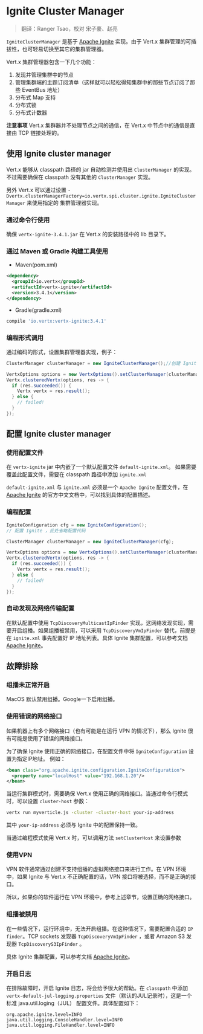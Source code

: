 # Ignite Cluster Manager

> 翻译：Ranger Tsao，校对 宋子豪、赵亮

`IgniteClusterManager` 是基于 [Apache Ignite](https://ignite.apache.org) 实现。由于 Vert.x 集群管理的可插拔性，也可轻易切换至其它的集群管理器。

Vert.x 集群管理器包含一下几个功能：

1. 发现并管理集群中的节点
2. 管理集群端的主题订阅清单（这样就可以轻松得知集群中的那些节点订阅了那些 EventBus 地址）
3. 分布式 Map 支持
4. 分布式锁
5. 分布式计数器

**注意事项**
Vert.x 集群器并不处理节点之间的通信，在 Vert.x 中节点中的通信是直接由 TCP 链接处理的。

## 使用 Ignite cluster manager

Vert.x 能够从 classpath 路径的 jar 自动检测并使用出 `ClusterManager` 的实现。不过需要确保在 classpath 没有其他的 `ClusterManager` 实现。

另外 Vert.x 可以通过设置 `-Dvertx.clusterManagerFactory=io.vertx.spi.cluster.ignite.IgniteClusterManager` 来使用指定的 集群管理器实现。

### 通过命令行使用

确保 `vertx-ignite-3.4.1.jar` 在 Vert.x 的安装路径中的 lib 目录下。

### 通过 Maven 或 Gradle 构建工具使用

- Maven(pom.xml)

```xml
<dependency>
  <groupId>io.vertx</groupId>
  <artifactId>vertx-ignite</artifactId>
  <version>3.4.1</version>
</dependency>
```

- Gradle(gradle.xml)

```groovy
compile 'io.vertx:vertx-ignite:3.4.1'
```

### 编程形式调用

通过编码的形式，设置集群管理器实现，例子：

```java
ClusterManager clusterManager = new IgniteClusterManager();//创建 Ignite 集群管理器

VertxOptions options = new VertxOptions().setClusterManager(clusterManager);//设置集群管理器实现
Vertx.clusteredVertx(options, res -> {
  if (res.succeeded()) {
    Vertx vertx = res.result();
  } else {
    // failed!
  }
});
```

## 配置 Ignite cluster manager

### 使用配置文件

在 `vertx-ignite` jar 中内嵌了一个默认配置文件 `default-ignite.xml`。
如果需要覆盖此配置文件，需要在 classpath 路径中添加 `ignite.xml`

`default-ignite.xml` 与 `ignite.xml` 必须是一个 `Apache Ignite` 配置文件，在 [Apache Ignite](https://www.zybuluo.com/liyuj/note/230739) 的官方中文文档中，可以找到具体的配置描述。

### 编程配置

```java
IgniteConfiguration cfg = new IgniteConfiguration();
// 配置 Ignite ，此处省略配置代码

ClusterManager clusterManager = new IgniteClusterManager(cfg);

VertxOptions options = new VertxOptions().setClusterManager(clusterManager);
Vertx.clusteredVertx(options, res -> {
  if (res.succeeded()) {
    Vertx vertx = res.result();
  } else {
    // failed!
  }
});
```

### 自动发现及网络传输配置

在默认配置中使用 `TcpDiscoveryMulticastIpFinder` 实现，这网络发现实现，需要开启组播。如果组播被禁用，可以采用 `TcpDiscoveryVmIpFinder` 替代，前提是在 `ignite.xml` 事先配置好 IP 地址列表。具体 Ignite 集群配置，可以参考文档 [Apache Ignite](https://www.zybuluo.com/liyuj/note/230739)。

## 故障排除

### 组播未正常开启

MacOS 默认禁用组播。Google一下启用组播。

### 使用错误的网络接口

如果机器上有多个网络接口（也有可能是在运行 VPN 的情况下），那么 Ignite 很有可能是使用了错误的网络接口。

为了确保 Ignite 使用正确的网络接口，在配置文件中将 `IgniteConfiguration` 设置为指定IP地址。 例如：

```xml
<bean class="org.apache.ignite.configuration.IgniteConfiguration">
  <property name="localHost" value="192.168.1.20"/>
</bean>
```

当运行集群模式时，需要确保 Vert.x 使用正确的网络接口。当通过命令行模式时，可以设置 `cluster-host` 参数：

```bash
vertx run myverticle.js -cluster -cluster-host your-ip-address
```

其中 `your-ip-address` 必须与 Ignite 中的配置保持一致。

当通过编程模式使用 Vert.x 时，可以调用方法 `setClusterHost` 来设置参数

### 使用VPN

VPN 软件通常通过创建不支持组播的虚拟网络接口来进行工作。在 VPN 环境中，如果 Ignite 与 Vert.x 不正确配置的话，VPN 接口将被选择，而不是正确的接口。

所以，如果你的软件运行在 VPN 环境中，参考上述章节，设置正确的网络接口。

### 组播被禁用

在一些情况下，运行环境中，无法开启组播。在这种情况下，需要配置合适的 `IP finder`。TCP sockets 发现器  `TcpDiscoveryVmIpFinder` ，或者 Amazon S3 发现器 `TcpDiscoveryS3IpFinder` 。

具体 Ignite 集群配置，可以参考文档 [Apache Ignite](https://www.zybuluo.com/liyuj/note/230739)。

### 开启日志

在排除故障时，开启 Ignite 日志，将会给予很大的帮助。在 `classpath` 中添加 `vertx-default-jul-logging.properties` 文件（默认的JUL记录时），这是一个标准 java.util.loging（JUL） 配置文件。具体配置如下：

```
org.apache.ignite.level=INFO
java.util.logging.ConsoleHandler.level=INFO
java.util.logging.FileHandler.level=INFO
```
